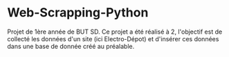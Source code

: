 # Web-Scrapping-Python
Projet de 1ère année de BUT SD.
Ce projet a été réalisé à 2, l'objectif est de collecté les données d'un site (ici Electro-Dépot) et d'insérer ces données dans une base de donnée créé au préalable.
